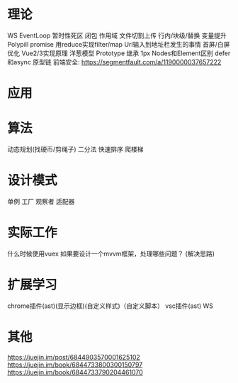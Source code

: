 # 理论
WS
EventLoop
暂时性死区
闭包
作用域
文件切割上传
行内/块级/替换
变量提升
Polypill promise
用reduce实现filter/map
Url输入到地址栏发生的事情
首屏/白屏优化
Vue2/3实现原理
洋葱模型
Prototype
继承
1px
Nodes和Element区别
defer和async
原型链
前端安全: https://segmentfault.com/a/1190000037657222
# 应用
# 算法
动态规划(找硬币/剪绳子)
二分法
快速排序
爬楼梯
# 设计模式
单例
工厂
观察者
适配器
# 实际工作
什么时候使用vuex
如果要设计一个mvvm框架，处理哪些问题？
(解决思路)
# 扩展学习
chrome插件(ast)(显示边框)(自定义样式)（自定义脚本）
vsc插件(ast)
WS
# 其他
https://juejin.im/post/6844903570001625102
https://juejin.im/book/6844733800300150797
https://juejin.im/book/6844733790204461070